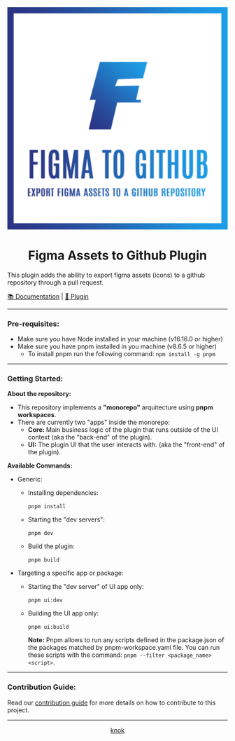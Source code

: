 <div align="center">

![Figma to Github Plugin Icon](/assets/icons/icon256.svg)

# Figma Assets to Github Plugin

</div>

This plugin adds the ability to export figma assets (icons) to a github repository through a pull request.

[📚 Documentation](https://github.com/knok-healthcare/figma-assets-to-github-plugin/wiki) | 
[🧩 Plugin](https://www.figma.com/community/plugin/1250083994048709468/Figma-assets-to-Github-plugin)


---

### Pre-requisites:

- Make sure you have Node installed in your machine (v16.16.0 or higher)
- Make sure you have pnpm installed in you machine (v8.6.5 or higher)
  - To install pnpm run the following command: `npm install -g pnpm`

---

### Getting Started:

**About the repository:**

- This repository implements a **"monorepo"** arquitecture using **pnpm workspaces**.
- There are currently two "apps" inside the monorepo:
  - **Core:** Main business logic of the plugin that runs outside of the UI context (aka the "back-end" of the plugin).
  - **UI:** The plugin UI that the user interacts with. (aka the "front-end" of the plugin).

**Available Commands:**

- Generic:

  - Installing dependencies:

    ```
    pnpm install
    ```

  - Starting the "dev servers":

    ```
    pnpm dev
    ```

  - Build the plugin:

    ```
    pnpm build
    ```

- Targeting a specific app or package:
  - Starting the "dev server" of UI app only:
    ```
    pnpm ui:dev
    ```
  - Building the UI app only:
    ```
    pnpm ui:build
    ```
    **Note:** Pnpm allows to run any scripts defined in the package.json of the packages matched by pnpm-workspace.yaml file. You can run these scripts with the command: `pnpm --filter <package_name> <script>`.

---

### Contribution Guide:

Read our [contribution guide](./CONTRIBUTING.md) for more details on how to contribute to this project.

---

<p align="center">
    <a href="https://knokcare.com">knok</a>
</p>
